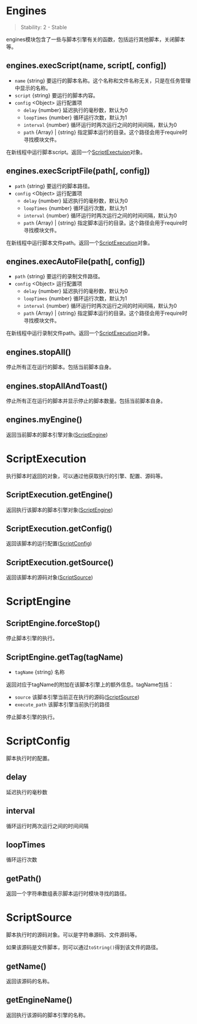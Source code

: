 # Engines

> Stability: 2 - Stable

engines模块包含了一些与脚本引擎有关的函数，包括运行其他脚本，关闭脚本等。

## engines.execScript(name, script[, config])
* `name` {string} 要运行的脚本名称。这个名称和文件名称无关，只是在任务管理中显示的名称。
* `script` {string} 要运行的脚本内容。
* `config` \<Object\> 运行配置项
    * `delay` {number} 延迟执行的毫秒数，默认为0
    * `loopTimes` {number} 循环运行次数，默认为1
    * `interval` {number} 循环运行时两次运行之间的时间间隔，默认为0
    * `path` {Array} | {string} 指定脚本运行的目录。这个路径会用于require时寻找模块文件。

在新线程中运行脚本script。返回一个[ScriptExectuion](#engines_scriptexecution)对象。

## engines.execScriptFile(path[, config])
* `path` {string} 要运行的脚本路径。
* `config` \<Object\> 运行配置项
    * `delay` {number} 延迟执行的毫秒数，默认为0
    * `loopTimes` {number} 循环运行次数，默认为1
    * `interval` {number} 循环运行时两次运行之间的时间间隔，默认为0
    * `path` {Array} | {string} 指定脚本运行的目录。这个路径会用于require时寻找模块文件。

在新线程中运行脚本文件path。返回一个[ScriptExecution](#ScriptExecution)对象。

## engines.execAutoFile(path[, config])
* `path` {string} 要运行的录制文件路径。
* `config` \<Object\> 运行配置项
    * `delay` {number} 延迟执行的毫秒数，默认为0
    * `loopTimes` {number} 循环运行次数，默认为1
    * `interval` {number} 循环运行时两次运行之间的时间间隔，默认为0
    * `path` {Array} | {string} 指定脚本运行的目录。这个路径会用于require时寻找模块文件。

在新线程中运行录制文件path。返回一个[ScriptExecution](#ScriptExecution)对象。

## engines.stopAll()

停止所有正在运行的脚本。包括当前脚本自身。

## engines.stopAllAndToast()

停止所有正在运行的脚本并显示停止的脚本数量。包括当前脚本自身。

## engines.myEngine()

返回当前脚本的脚本引擎对象([ScriptEngine](#engines_scriptengine))

# ScriptExecution

执行脚本时返回的对象，可以通过他获取执行的引擎、配置、源码等。

## ScriptExecution.getEngine()

返回执行该脚本的脚本引擎对象([ScriptEngine](#engines_scriptengine))

## ScriptExecution.getConfig()

返回该脚本的运行配置([ScriptConfig](#engines_scriptconfig))

## ScriptExecution.getSource()

返回该脚本的源码对象([ScriptSource](#engines_scriptsource))

# ScriptEngine

## ScriptEngine.forceStop()

停止脚本引擎的执行。

## ScriptEngine.getTag(tagName)
* `tagName` {string} 名称

返回对应于tagName的附加在该脚本引擎上的额外信息。tagName包括：
* `source` 该脚本引擎当前正在执行的源码([ScriptSource](#engines_scriptsource))
* `execute_path` 该脚本引擎当前执行的路径

停止脚本引擎的执行。

# ScriptConfig
脚本执行时的配置。

## delay

延迟执行的毫秒数

## interval

循环运行时两次运行之间的时间间隔

## loopTimes

循环运行次数

## getPath()

返回一个字符串数组表示脚本运行时模块寻找的路径。

# ScriptSource
脚本执行时的源码对象。可以是字符串源码、文件源码等。

如果该源码是文件脚本，则可以通过`toString()`得到该文件的路径。

## getName()

返回该源码的名称。

## getEngineName()

返回执行该源码的脚本引擎的名称。


